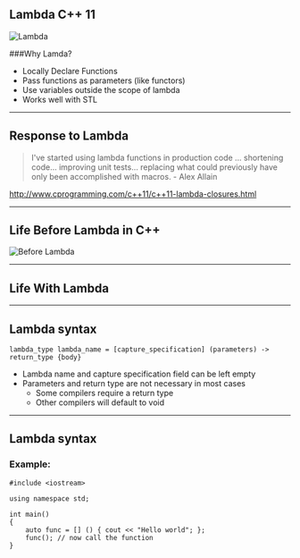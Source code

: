 ## Lambda C++ 11

![Lambda](http://i.imgur.com/tO9ugC3.png) 

###Why Lamda?

* Locally Declare Functions
* Pass functions as parameters (like functors)
* Use variables outside the scope of lambda
* Works well with STL

---

## Response to Lambda

> I've started using lambda functions in production code ... shortening code... improving unit tests... replacing what could previously have only been accomplished with macros. - Alex Allain

http://www.cprogramming.com/c++11/c++11-lambda-closures.html

---

## Life Before Lambda in C++
![Before Lambda](http://i.imgur.com/IcV3KuN.png)

---

## Life With Lambda

---

## Lambda syntax

~~~~~
lambda_type lambda_name = [capture_specification] (parameters) -> return_type {body}
~~~~~

* Lambda name and capture specification field can be left empty
* Parameters and return type are not necessary in most cases
  * Some compilers require a return type
  * Other compilers will default to void

---

## Lambda syntax

### Example:

~~~~~
#include <iostream>

using namespace std;

int main()
{
    auto func = [] () { cout << "Hello world"; };
    func(); // now call the function
}
~~~~~
